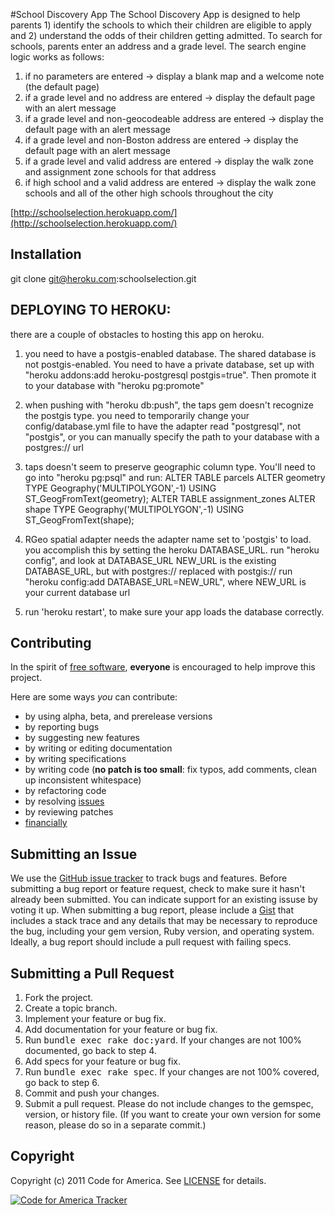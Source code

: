 #School Discovery App
The School Discovery App is designed to help parents 1) identify the schools to which their children are eligible to apply and 2) understand the odds of their children getting admitted. To search for schools, parents enter an address and a grade level.  The search engine logic works as follows:

1. if no parameters are entered -> display a blank map and a welcome note (the default page)
2. if a grade level and no address are entered -> display the default page with an alert message
3. if a grade level and non-geocodeable address are entered -> display the default page with an alert message
4. if a grade level and non-Boston address are entered -> display the default page with an alert message
5. if a grade level and valid address are entered -> display the walk zone and assignment zone schools for that address
6. if high school and a valid address are entered -> display the walk zone schools and all of the other high schools throughout the city


[http://schoolselection.herokuapp.com/](http://schoolselection.herokuapp.com/)

## <a name="installation">Installation</a>
  git clone git@heroku.com:schoolselection.git


## <a name="deploying">DEPLOYING TO HEROKU:</a>
there are a couple of obstacles to hosting this app on heroku.

1) you need to have a postgis-enabled database. The shared database is not postgis-enabled. You need to have a private database, set up with "heroku addons:add heroku-postgresql postgis=true". Then promote it to your database with "heroku pg:promote"
2) when pushing with "heroku db:push", the taps gem doesn't recognize the postgis type. you need to temporarily change your config/database.yml file to have the adapter read "postgresql", not "postgis", or you can manually specify the path to your database with a postgres:// url
3) taps doesn't seem to preserve geographic column type. You'll need to go into "heroku pg:psql" and run:
ALTER TABLE parcels ALTER geometry TYPE Geography('MULTIPOLYGON',-1) USING ST_GeogFromText(geometry);
ALTER TABLE assignment_zones ALTER shape TYPE Geography('MULTIPOLYGON',-1) USING ST_GeogFromText(shape);

4) RGeo spatial adapter needs the adapter name set to 'postgis' to load. you accomplish this by setting the heroku DATABASE_URL.
run "heroku config", and look at DATABASE_URL
NEW_URL is the existing DATABASE_URL, but with postgres:// replaced with postgis://
run "heroku config:add DATABASE_URL=NEW_URL", where NEW_URL is your current database url

5) run 'heroku restart', to make sure your app loads the database correctly.

## <a name="contributing">Contributing</a>
In the spirit of [free software](http://www.fsf.org/licensing/essays/free-sw.html), **everyone** is encouraged to help improve this project.

Here are some ways *you* can contribute:

* by using alpha, beta, and prerelease versions
* by reporting bugs
* by suggesting new features
* by writing or editing documentation
* by writing specifications
* by writing code (**no patch is too small**: fix typos, add comments, clean up inconsistent whitespace)
* by refactoring code
* by resolving [issues](https://github.com/codeforamerica/schoolselection/issues)
* by reviewing patches
* [financially](https://secure.codeforamerica.org/page/contribute)

## <a name="issues">Submitting an Issue</a>
We use the [GitHub issue tracker](https://github.com/codeforamerica/schoolselection/issues)
to track bugs and features. Before submitting a bug report or feature request,
check to make sure it hasn't already been submitted. You can indicate support
for an existing issuse by voting it up. When submitting a bug report, please
include a [Gist](https://gist.github.com/) that includes a stack trace and any
details that may be necessary to reproduce the bug, including your gem version,
Ruby version, and operating system. Ideally, a bug report should include a pull
request with failing specs.

## <a name="pulls">Submitting a Pull Request</a>
1. Fork the project.
2. Create a topic branch.
3. Implement your feature or bug fix.
4. Add documentation for your feature or bug fix.
5. Run <tt>bundle exec rake doc:yard</tt>. If your changes are not 100% documented, go back to step 4.
6. Add specs for your feature or bug fix.
7. Run <tt>bundle exec rake spec</tt>. If your changes are not 100% covered, go back to step 6.
8. Commit and push your changes.
9. Submit a pull request. Please do not include changes to the gemspec, version, or history file. (If you want to create your own version for some reason, please do so in a separate commit.)

## <a name="copyright">Copyright</a>
Copyright (c) 2011 Code for America.
See [LICENSE](https://github.com/codeforamerica/schoolselection/blob/master/LICENSE.md) for details.

[![Code for America Tracker](http://stats.codeforamerica.org/codeforamerica/schoolselection.png)](http://stats.codeforamerica.org/projects/schoolselection)

